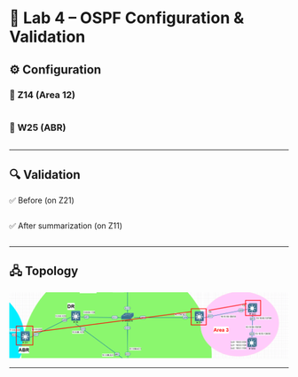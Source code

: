 # 🔹 Lab 4 – OSPF Configuration & Validation
## ⚙️ Configuration
### 🔀 **Z14** (Area 12)
```bash

```
### 🔀 **W25** (ABR)

```bash

```

-----

## 🔍 Validation

✅ Before (on Z21)
```bash

```
✅ After summarization (on Z11)
```bash

```

-----

## 🖧 Topology

![Lab 1 Topology](../Diagrams/virtual.png)

-----
